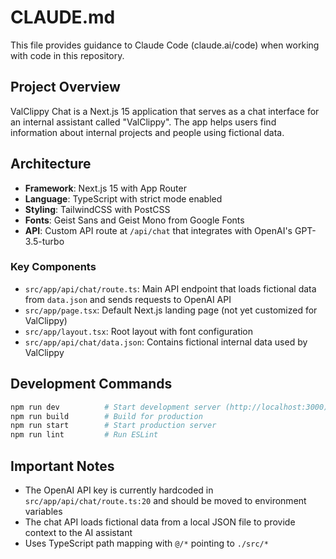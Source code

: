# CLAUDE.md

This file provides guidance to Claude Code (claude.ai/code) when working with code in this repository.

## Project Overview

ValClippy Chat is a Next.js 15 application that serves as a chat interface for an internal assistant called "ValClippy". The app helps users find information about internal projects and people using fictional data.

## Architecture

- **Framework**: Next.js 15 with App Router
- **Language**: TypeScript with strict mode enabled
- **Styling**: TailwindCSS with PostCSS
- **Fonts**: Geist Sans and Geist Mono from Google Fonts
- **API**: Custom API route at `/api/chat` that integrates with OpenAI's GPT-3.5-turbo

### Key Components

- `src/app/api/chat/route.ts`: Main API endpoint that loads fictional data from `data.json` and sends requests to OpenAI API
- `src/app/page.tsx`: Default Next.js landing page (not yet customized for ValClippy)
- `src/app/layout.tsx`: Root layout with font configuration
- `src/app/api/chat/data.json`: Contains fictional internal data used by ValClippy

## Development Commands

```bash
npm run dev          # Start development server (http://localhost:3000)
npm run build        # Build for production
npm run start        # Start production server
npm run lint         # Run ESLint
```

## Important Notes

- The OpenAI API key is currently hardcoded in `src/app/api/chat/route.ts:20` and should be moved to environment variables
- The chat API loads fictional data from a local JSON file to provide context to the AI assistant
- Uses TypeScript path mapping with `@/*` pointing to `./src/*`